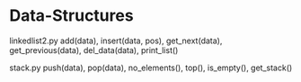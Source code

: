 # Data-Structures

linkedlist2.py
add(data), insert(data, pos), get_next(data), get_previous(data), del_data(data), print_list()

stack.py
push(data), pop(data), no_elements(), top(), is_empty(), get_stack()
